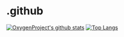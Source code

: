 # .github

[![OxygenProject's github stats](https://github-readme-stats.vercel.app/api?username=OxygenProject&show_icons=true)](https://github.com/OxygenProject)
[![Top Langs](https://github-readme-stats.vercel.app/api/top-langs/?username=OxygenProject)](https://github.com/OxygenProject)

